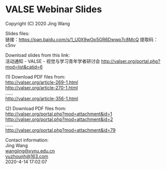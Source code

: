 # VALSE Webinar Slides
Copyright (C) 2020 Jing Wang

Slides files:  
链接：https://pan.baidu.com/s/1_U0X9wOp5GR6Dwwp7c8McQ 
提取码：c5nv

Download slides from this link:  
活动通知 - VALSE - 视觉与学习青年学者研讨会 http://valser.org/portal.php?mod=list&catid=6

(1) Download PDF files from:  
http://valser.org/article-269-1.html  
http://valser.org/article-270-1.html  
……  
http://valser.org/article-356-1.html  

(2) Download PDF files from:  
http://valser.org/portal.php?mod=attachment&id=1  
http://valser.org/portal.php?mod=attachment&id=2  
……  
http://valser.org/portal.php?mod=attachment&id=79  

Contact information:  
Jing Wang  
wangjing@xynu.edu.cn  
yuzhounh@163.com  
2020-4-14 17:02:07
